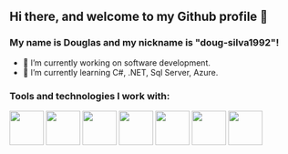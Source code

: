 ## Hi there, and welcome to my Github profile 👋
### My name is Douglas and my nickname is "doug-silva1992"!

- 🔭 I’m currently working on software development.
- 🌱 I’m currently learning C#, .NET, Sql Server, Azure.

### Tools and technologies I work with:
<img src="https://cdn.jsdelivr.net/gh/devicons/devicon/icons/php/php-plain.svg" width="60" height="60"/> <img src="https://cdn.jsdelivr.net/gh/devicons/devicon/icons/html5/html5-plain-wordmark.svg" width="60" height="60"/> <img src="https://cdn.jsdelivr.net/gh/devicons/devicon/icons/css3/css3-original.svg" width="60" height="60"/> <img src="https://cdn.jsdelivr.net/gh/devicons/devicon/icons/javascript/javascript-plain.svg" width="60" height="60"/> <img src="https://cdn.jsdelivr.net/gh/devicons/devicon/icons/laravel/laravel-plain-wordmark.svg" width="60" height="60"/> 
<img src="https://cdn.jsdelivr.net/gh/devicons/devicon/icons/csharp/csharp-plain.svg" width="60" height="60" /> <img src="https://cdn.jsdelivr.net/gh/devicons/devicon/icons/dotnetcore/dotnetcore-original.svg" width="60" height="60"/>

  




